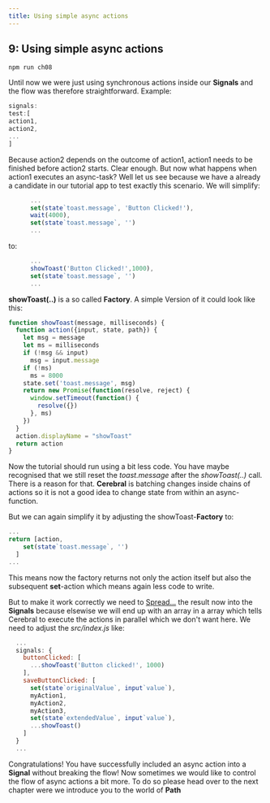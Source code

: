 ```yaml
---
title: Using simple async actions
---
```


## 9: Using simple async actions

`npm run ch08`

Until now we were just using synchronous actions inside our **Signals** and the flow was therefore straightforward. Example:
```js
signals:
test:[
action1,
action2,
...
]
```
Because action2 depends on the outcome of action1, action1 needs to be finished before action2 starts. Clear enough. But now what happens when action1 executes an async-task? Well let us see because we have a already a candidate in our tutorial app to test exactly this scenario.
We will simplify:
```js
      ...
      set(state`toast.message`, 'Button Clicked!'),
      wait(4000),
      set(state`toast.message`, '')
      ...
```
to:
```js
      ...
      showToast('Button Clicked!',1000),
      set(state`toast.message`, '')
      ...
```
**showToast(..)** is a so called **Factory**. A simple Version of it could look like this:

```js
function showToast(message, milliseconds) {
  function action({input, state, path}) {
    let msg = message
    let ms = milliseconds
    if (!msg && input)
      msg = input.message
    if (!ms)
      ms = 8000
    state.set('toast.message', msg)
    return new Promise(function(resolve, reject) {
      window.setTimeout(function() {
        resolve({})
      }, ms)
    })
  }
  action.displayName = "showToast"
  return action
}
```
Now the tutorial should run using a bit less code.
You have maybe recognised that we still reset the *toast.message* after the *showToast(..)* call. There is a reason for that. **Cerebral** is batching changes inside chains of actions so it is not a good idea to change state from within an async-function.

But we can again simplify it by adjusting the showToast-**Factory** to:
```js
...
return [action,
    set(state`toast.message`, '')
  ]
...  
```
This means now the factory returns not only the action itself but also the subsequent **set**-action which means again less code to write.

But to make it work correctly we need to [Spread...](https://developer.mozilla.org/en-US/docs/Web/JavaScript/Reference/Operators/Spread_operator) the result now into the **Signals** because elsewise we will end up with an array in a array which tells Cerebral to execute the actions in parallel which we don't want here.
We need to adjust the *src/index.js* like:
```js
  ...
  signals: {
    buttonClicked: [
      ...showToast('Button clicked!', 1000)
    ],
    saveButtonClicked: [
      set(state`originalValue`, input`value`),
      myAction1,
      myAction2,
      myAction3,
      set(state`extendedValue`, input`value`),
      ...showToast()
    ]
  }
  ...
```
Congratulations! You have successfully included an async action into a **Signal** without breaking the flow!
Now sometimes we would like to control the flow of async actions a bit more. To do so please head over to the next chapter were we introduce you to the world of **Path**